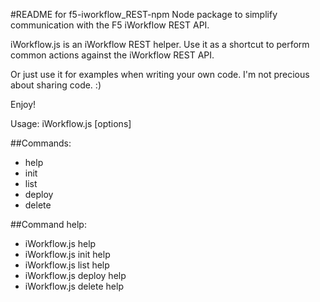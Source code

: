 #README for f5-iworkflow_REST-npm
Node package to simplify communication with the F5 iWorkflow REST API.

iWorkflow.js is an iWorkflow REST helper. Use it as a shortcut to perform common actions against the iWorkflow REST API.

Or just use it for examples when writing your own code. I'm not precious about sharing code. :)

Enjoy!


Usage: iWorkflow.js <command> [options]

##Commands:
* help
* init
* list
* deploy
* delete

##Command help:
* iWorkflow.js help
* iWorkflow.js init help
* iWorkflow.js list help
* iWorkflow.js deploy help
* iWorkflow.js delete help
